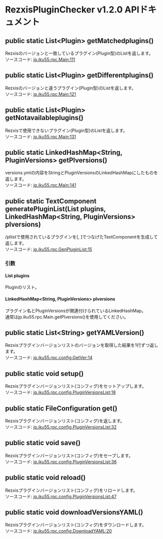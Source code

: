 # RezxisPluginChecker v1.2.0 APIドキュメント
## public static List\<Plugin> getMatchedplugins()
Rezxisのバージョンと一致しているプラグイン(Plugin型)のListを返します。  
ソースコード: [jp.iku55.rpc.Main:111](https://github.com/iku55/RezxisPluginChecker/blob/81c2f4b3a17a07d11b9ae7dd7ecf9f4f525f92b4/src/main/jp/iku55/rpc/Main.java#L111)
## public static List\<Plugin> getDifferentplugins()
Rezxisのバージョンと違うプラグイン(Plugin型)のListを返します。  
ソースコード: [jp.iku55.rpc.Main:121](https://github.com/iku55/RezxisPluginChecker/blob/81c2f4b3a17a07d11b9ae7dd7ecf9f4f525f92b4/src/main/jp/iku55/rpc/Main.java#L121)
## public static List\<Plugin> getNotavailableplugins()
Rezxisで使用できないプラグイン(Plugin型)のListを返します。  
ソースコード: [jp.iku55.rpc.Main:131](https://github.com/iku55/RezxisPluginChecker/blob/81c2f4b3a17a07d11b9ae7dd7ecf9f4f525f92b4/src/main/jp/iku55/rpc/Main.java#L131)
## public static LinkedHashMap<String, PluginVersions> getPlversions()
versions.ymlの内容をStringとPluginVersionsのLinkedHashMapにしたものを返します。  
ソースコード: [jp.iku55.rpc.Main:141](https://github.com/iku55/RezxisPluginChecker/blob/81c2f4b3a17a07d11b9ae7dd7ecf9f4f525f92b4/src/main/jp/iku55/rpc/Main.java#L141)
## public static TextComponent generatePluginList(List<Plugin> plugins, LinkedHashMap<String, PluginVersions> plversions)
/pllistで使用されているプラグインを[, ]でつなげたTextComponentを生成して返します。  
ソースコード: [jp.iku55.rpc.GenPluginList:15](https://github.com/iku55/RezxisPluginChecker/blob/81c2f4b3a17a07d11b9ae7dd7ecf9f4f525f92b4/src/main/jp/iku55/rpc/GenPluginList.java#L15)
### 引数
#### List<Plugin> plugins
Pluginのリスト。
#### LinkedHashMap<String, PluginVersions> plversions
プラグイン名とPluginVersionsが関連付けられているLinkedHashMap。  
通常はjp.iku55.rpc.Main.getPlversions()を使用してください。
## public static List\<String> getYAMLVersion()
Rezxisプラグインバージョンリストのバージョンを取得した結果を1行ずつ返します。  
ソースコード: [jp.iku55.rpc.config.GetVer:14](https://github.com/iku55/RezxisPluginChecker/blob/81c2f4b3a17a07d11b9ae7dd7ecf9f4f525f92b4/src/main/jp/iku55/rpc/config/GetVer.java#L14)
## public static void setup()
Rezxisプラグインバージョンリスト(コンフィグ)をセットアップします。  
ソースコード: [jp.iku55.rpc.config.PluginVersionsList:18](https://github.com/iku55/RezxisPluginChecker/blob/81c2f4b3a17a07d11b9ae7dd7ecf9f4f525f92b4/src/main/jp/iku55/rpc/config/PluginVersionsList.java#L18)
## public static FileConfiguration get()
Rezxisプラグインバージョンリスト(コンフィグ)を返します。  
ソースコード: [jp.iku55.rpc.config.PluginVersionsList:32](https://github.com/iku55/RezxisPluginChecker/blob/81c2f4b3a17a07d11b9ae7dd7ecf9f4f525f92b4/src/main/jp/iku55/rpc/config/PluginVersionsList.java#L32)
## public static void save()
Rezxisプラグインバージョンリスト(コンフィグ)をセーブします。  
ソースコード: [jp.iku55.rpc.config.PluginVersionsList:36](https://github.com/iku55/RezxisPluginChecker/blob/81c2f4b3a17a07d11b9ae7dd7ecf9f4f525f92b4/src/main/jp/iku55/rpc/config/PluginVersionsList.java#L36)
## public static void reload()
Rezxisプラグインバージョンリスト(コンフィグ)をリロードします。  
ソースコード: [jp.iku55.rpc.config.PluginVersionsList:47](https://github.com/iku55/RezxisPluginChecker/blob/81c2f4b3a17a07d11b9ae7dd7ecf9f4f525f92b4/src/main/jp/iku55/rpc/config/PluginVersionsList.java#L47)
## public static void downloadVersionsYAML()
Rezxisプラグインバージョンリスト(コンフィグ)をダウンロードします。  
ソースコード: [jp.iku55.rpc.config.DownloadYAML:20](https://github.com/iku55/RezxisPluginChecker/blob/81c2f4b3a17a07d11b9ae7dd7ecf9f4f525f92b4/src/main/jp/iku55/rpc/config/DownloadYAML.java#L20)
